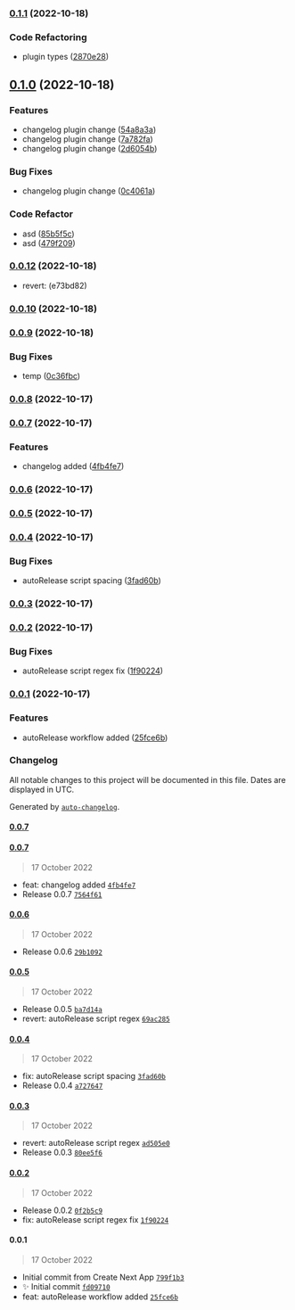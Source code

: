 

### [0.1.1](https://github.com/AnkitC1598/release-it/compare/v0.1.0...v0.1.1) (2022-10-18)


### Code Refactoring

* plugin types ([2870e28](https://github.com/AnkitC1598/release-it/commit/2870e28581de9274091bb0094fced365f53b24e3))

## [0.1.0](https://github.com/AnkitC1598/release-it/compare/v0.0.12...v0.1.0) (2022-10-18)


### Features

* changelog plugin change ([54a8a3a](https://github.com/AnkitC1598/release-it/commit/54a8a3ac8aaebb7d2d663d8d40896b78aa344c62))
* changelog plugin change ([7a782fa](https://github.com/AnkitC1598/release-it/commit/7a782fa2f01199737d508c250a81b30bcd63b7b3))
* changelog plugin change ([2d6054b](https://github.com/AnkitC1598/release-it/commit/2d6054b29f46e564ba1a8f5dbbdfd4b9e8e022a9))


### Bug Fixes

* changelog plugin change ([0c4061a](https://github.com/AnkitC1598/release-it/commit/0c4061a7f7fced51bd0994fb0f3fbafe885dffc7))


### Code Refactor

* asd ([85b5f5c](https://github.com/AnkitC1598/release-it/commit/85b5f5cf6e5549d81ee7e56e066aee7a04aed9c6))
* asd ([479f209](https://github.com/AnkitC1598/release-it/commit/479f2099cdc83891d4f9d6f87f83d83f0e0002ee))

### [0.0.12](https://github.com/AnkitC1598/release-it/compare/v0.0.11...v0.0.12) (2022-10-18)

* revert: (e73bd82)

### [0.0.10](https://github.com/AnkitC1598/release-it/compare/v0.0.9...v0.0.10) (2022-10-18)

### [0.0.9](https://github.com/AnkitC1598/release-it/compare/0.0.8...v0.0.9) (2022-10-18)


### Bug Fixes

* temp ([0c36fbc](https://github.com/AnkitC1598/release-it/commit/0c36fbc15178612108ece47ec194bdc2aa2df3fb))

### [0.0.8](https://github.com/AnkitC1598/release-it/compare/0.0.7...0.0.8) (2022-10-17)

### [0.0.7](https://github.com/AnkitC1598/release-it/compare/0.0.6...0.0.7) (2022-10-17)


### Features

* changelog added ([4fb4fe7](https://github.com/AnkitC1598/release-it/commit/4fb4fe742803b4113a204f2004236b61406a0269))

### [0.0.6](https://github.com/AnkitC1598/release-it/compare/0.0.5...0.0.6) (2022-10-17)

### [0.0.5](https://github.com/AnkitC1598/release-it/compare/0.0.4...0.0.5) (2022-10-17)

### [0.0.4](https://github.com/AnkitC1598/release-it/compare/0.0.3...0.0.4) (2022-10-17)


### Bug Fixes

* autoRelease script spacing ([3fad60b](https://github.com/AnkitC1598/release-it/commit/3fad60b4dc42b93487379fbe23c669fecf736a52))

### [0.0.3](https://github.com/AnkitC1598/release-it/compare/0.0.2...0.0.3) (2022-10-17)

### [0.0.2](https://github.com/AnkitC1598/release-it/compare/0.0.1...0.0.2) (2022-10-17)


### Bug Fixes

* autoRelease script regex fix ([1f90224](https://github.com/AnkitC1598/release-it/commit/1f90224d378cba87f16ed4d240101062c1f5898b))

### [0.0.1](https://github.com/AnkitC1598/release-it/compare/25fce6b3085740dec88b7d3601c42f0712d83b5e...0.0.1) (2022-10-17)


### Features

* autoRelease workflow added ([25fce6b](https://github.com/AnkitC1598/release-it/commit/25fce6b3085740dec88b7d3601c42f0712d83b5e))

### Changelog

All notable changes to this project will be documented in this file. Dates are displayed in UTC.

Generated by [`auto-changelog`](https://github.com/CookPete/auto-changelog).

#### [0.0.7](https://github.com/AnkitC1598/release-it/compare/0.0.7...0.0.7)

#### [0.0.7](https://github.com/AnkitC1598/release-it/compare/0.0.6...0.0.7)

> 17 October 2022

- feat: changelog added [`4fb4fe7`](https://github.com/AnkitC1598/release-it/commit/4fb4fe742803b4113a204f2004236b61406a0269)
- Release 0.0.7 [`7564f61`](https://github.com/AnkitC1598/release-it/commit/7564f616bc24cf6d884da323cc133c0f0574a561)

#### [0.0.6](https://github.com/AnkitC1598/release-it/compare/0.0.5...0.0.6)

> 17 October 2022

- Release 0.0.6 [`29b1092`](https://github.com/AnkitC1598/release-it/commit/29b10925cdcac40f5414490c78a79f725ee4418d)

#### [0.0.5](https://github.com/AnkitC1598/release-it/compare/0.0.4...0.0.5)

> 17 October 2022

- Release 0.0.5 [`ba7d14a`](https://github.com/AnkitC1598/release-it/commit/ba7d14a52fa1f5c2441ff01000057361ae97d4a6)
- revert: autoRelease script regex [`69ac285`](https://github.com/AnkitC1598/release-it/commit/69ac2852ae5651ee711ad643322dc9a0b560d00d)

#### [0.0.4](https://github.com/AnkitC1598/release-it/compare/0.0.3...0.0.4)

> 17 October 2022

- fix: autoRelease script spacing [`3fad60b`](https://github.com/AnkitC1598/release-it/commit/3fad60b4dc42b93487379fbe23c669fecf736a52)
- Release 0.0.4 [`a727647`](https://github.com/AnkitC1598/release-it/commit/a727647a93dc1974818a9ad6418aac65f4021a42)

#### [0.0.3](https://github.com/AnkitC1598/release-it/compare/0.0.2...0.0.3)

> 17 October 2022

- revert: autoRelease script regex [`ad505e0`](https://github.com/AnkitC1598/release-it/commit/ad505e0ddc3809974bfbafd33f24d27ce1a36e28)
- Release 0.0.3 [`80ee5f6`](https://github.com/AnkitC1598/release-it/commit/80ee5f6de22b5f5f49ba3cf2a9e59910ebb9cdcc)

#### [0.0.2](https://github.com/AnkitC1598/release-it/compare/0.0.1...0.0.2)

> 17 October 2022

- Release 0.0.2 [`0f2b5c9`](https://github.com/AnkitC1598/release-it/commit/0f2b5c94317858368d281fb09f278045f87a6ea4)
- fix: autoRelease script regex fix [`1f90224`](https://github.com/AnkitC1598/release-it/commit/1f90224d378cba87f16ed4d240101062c1f5898b)

#### 0.0.1

> 17 October 2022

- Initial commit from Create Next App [`799f1b3`](https://github.com/AnkitC1598/release-it/commit/799f1b34eed58fce7127568572b313362c7febf1)
- :sparkles: Initial commit [`fd09710`](https://github.com/AnkitC1598/release-it/commit/fd09710601a64018bf4def51a011dba2e450e283)
- feat: autoRelease workflow added [`25fce6b`](https://github.com/AnkitC1598/release-it/commit/25fce6b3085740dec88b7d3601c42f0712d83b5e)